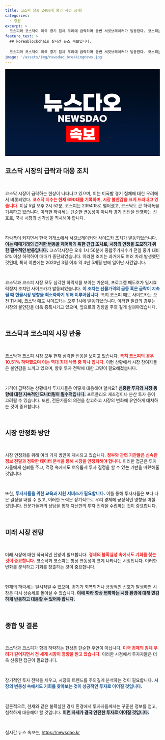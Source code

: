 ```yaml
---
title: 코스피 장중 2400대 붕괴 사건 공개!
categories:
  - 증권
excerpt: >
  코스피와 코스닥이 미국 경기 침체 우려에 급락하며 동반 서킷브레이커가 발동됐다. 코스피는 2400선을 내주었고, 코스닥은 690대까지 하락. 이번 조치는 지난 2020년 이후 4년 5개월 만에 발생해 투자자들을 긴장시키고 있다.
feature_text: >
  ## koreablockchain 실시간 뉴스 속보입니다.

  코스피와 코스닥이 미국 경기 침체 우려에 급락하며 동반 서킷브레이커가 발동됐다. 코스피는 2400선을 내주었고, 코스닥은 690대까지 하락. 이번 조치는 지난 2020년 이후 4년 5개월 만에 발생해 투자자들을 긴장시키고 있다.
image: '/assets/img/newsdao_breakingnews.jpg'
---
```


<p><img src="/assets/img/newsdao_breakingnews.jpg" alt="koreablockchain 속보" /></p>

<h2 data-ke-size="size26">코스닥 시장의 급락과 대응 조치</h2>

<p data-ke-size="size16">&nbsp;</p>

<p>코스닥 시장이 급락하는 현상이 나타나고 있으며, 이는 미국발 경기 침체에 대한 우려에서 비롯되었다. <b><span style="color: #ee2323;">코스닥 지수는 현재 690대를 기록하며, 시장 불안감을 크게 드러내고 있습니다.</span></b> 이날 5일 오후 2시 52분, 코스피는 2394.15로 떨어졌고, 코스닥도 큰 하락폭을 기록하고 있습니다. 이러한 하락세는 단순한 변동성이 아니라 경기 전반을 반영하는 신호로, 국내 시장의 심각성을 직시해야 합니다. </p>

<p data-ke-size="size16">&nbsp;</p>

<p>하락폭이 커지면서 한국 거래소에서 서킷브레이커와 사이드카 조치가 발동되었습니다. <b><span style="background-color: #21538527;">이는 매매거래의 급격한 변동을 제어하기 위한 긴급 조치로, 시장의 안정을 도모하기 위한 필수적인 반응입니다.</span></b> 코스닥시장은 오후 1시 56분에 종합주가지수가 전일 종가 대비 8% 이상 하락하여 매매가 중단되었습니다. 이러한 조치는 과거에도 여러 차례 발생했던 것인데, 특히 이번에는 2020년 3월 이후 약 4년 5개월 만에 일어난 사건입니다.</p>

<p data-ke-size="size16">&nbsp;</p>

<p>코스닥과 코스피 시장 모두 심각한 하락세를 보이는 가운데, 프로그램 매도호가 일시효력정지 조치인 사이드카가 발동되었습니다. <b><span style="color: #1a5490;">이 조치는 선물가격의 급등 혹은 급락이 지속될 때 현물시장 영향을 최소화하기 위해 이루어집니다.</span></b> 특히 코스피 매도 사이드카는 오전 11시에, 코스닥 매도 사이드카는 오후 1시에 발동되었습니다. 이러한 일련의 경우는 시장의 불안감을 더욱 증폭시키고 있으며, 앞으로의 경향을 주의 깊게 살펴야겠습니다.</p>

<p data-ke-size="size16">&nbsp;</p>

<h2 data-ke-size="size26">코스닥과 코스피의 시장 반응</h2>

<p data-ke-size="size16">&nbsp;</p>

<p>코스닥과 코스피 시장 모두 현재 심각한 반응을 보이고 있습니다. <b><span style="color: #ee2323;">특히 코스피의 경우 10.51% 하락했으며 이는 역대 최대 낙폭 중 하나 입니다.</span></b> 이런 상황에서 시장 참여자들은 불안감을 느끼고 있으며, 향후 투자 전략에 대한 고민이 필요해졌습니다. </p>

<p data-ke-size="size16">&nbsp;</p>

<p>가격이 급락하는 상황에서 투자자들은 어떻게 대응해야 할까요? <b><span style="background-color: #21538527;">신중한 투자와 시장 동향에 대한 지속적인 모니터링이 필수적입니다.</span></b> 포트폴리오 재조정이나 분산 투자 등이 고려될 수 있습니다. 또한, 전문가들의 의견을 참고하고 시장의 변화에 유연하게 대처하는 것이 중요합니다.</p>

<p data-ke-size="size16">&nbsp;</p>

<h2 data-ke-size="size26">시장 안정화 방안</h2>

<p data-ke-size="size16">&nbsp;</p>

<p>시장 안정화를 위해 여러 가지 방안이 제시되고 있습니다. <b><span style="color: #ee2323;">정부와 관련 기관들은 신속한 정보 전달과 정확한 데이터 분석을 통해 시장을 안정화해야 합니다.</span></b> 이러한 접근은 투자자들에게 신뢰를 주고, 걱정 속에서도 여유롭게 투자 결정을 할 수 있는 기반을 마련해줄 것입니다. </p>

<p data-ke-size="size16">&nbsp;</p>

<p>또한, <b><span style="color: #1a5490;">투자자들을 위한 교육과 지원 서비스가 필요합니다.</span></b> 이를 통해 투자자들은 보다 나은 결정을 내릴 수 있고, 이러한 노력은 장기적으로 우리 경제에 긍정적인 영향을 미칠 것입니다. 전문가들과의 상담을 통해 자신만의 투자 전략을 수립하는 것이 중요합니다.</p>

<p data-ke-size="size16">&nbsp;</p>

<h2 data-ke-size="size26">미래 시장 전망</h2>

<p data-ke-size="size16">&nbsp;</p>

<p>미래 시장에 대한 적극적인 전망이 필요합니다. <b><span style="color: #ee2323;">경제의 불확실성 속에서도 기회를 찾는 것이 중요합니다.</span></b> 코스닥과 코스피는 항상 변동성이 크게 나타나는 시장입니다. 이러한 변화를 분석하고 기회를 창출하는 것이 중요합니다. </p>

<p data-ke-size="size16">&nbsp;</p>

<p>현재의 하락세는 일시적일 수 있으며, 경기가 회복되거나 긍정적인 신호가 발생하면 시장은 다시 상승세로 돌아설 수 있습니다. <b><span style="background-color: #21538527;">이에 따라 항상 변화하는 시장 환경에 대해 민감하게 반응하고 대응할 수 있어야 합니다.</span></b> </p>

<p data-ke-size="size16">&nbsp;</p>

<h2 data-ke-size="size26">종합 및 결론</h2>

<p data-ke-size="size16">&nbsp;</p>

<p>코스닥과 코스피가 함께 하락하는 현상은 단순한 우연이 아닙니다. <b><span style="color: #ee2323;">미국 경제의 침체 우려가 깊어지면서 전 세계 시장이 영향을 받고 있습니다.</span></b> 이러한 시점에서 투자자들은 더욱 신중한 접근이 필요합니다. </p>

<p data-ke-size="size16">&nbsp;</p>

<p>장기적인 투자 전략을 세우고, 시장의 트렌드를 주의깊게 분석하는 것이 필요합니다. <b><span style="color: #1a5490;">시장의 변동성 속에서도 기회를 찾아보는 것이 성공적인 투자로 이어질 것입니다.</span></b> </p>

<p data-ke-size="size16">&nbsp;</p>

<p>결론적으로, 현재와 같은 불확실한 경제 환경에서 투자자들께서는 꾸준한 정보를 얻고, 침착하게 대응해야 할 것입니다. <b><span style="background-color: #21538527;">이런 자세가 결국 안전한 투자로 이어질 것입니다.</span></b> </p>

<p data-ke-size="size16">&nbsp;</p>
실시간 뉴스 속보는, <a href="https://newsdao.kr" rel="dofollow">https://newsdao.kr</a>


